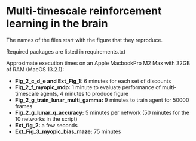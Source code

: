# Multi-timescale reinforcement learning in the brain

The names of the files start with the figure that they reproduce.

Required packages are listed in requirements.txt

Approximate execution times on an Apple MacbookPro M2 Max with 32GB of RAM (MacOS 13.2.1):
- **Fig_2_c_d_e and Ext_Fig_1:** 6 minutes for each set of discounts 
- **Fig_2_f_myopic_mdp:** 1 minute to evaluate performance of multi-timescale agents, 4 minutes to produce figure
- **Fig_2_g_train_lunar_multi_gamma:** 9 minutes to train agent for 50000 frames
- **Fig_2_g_lunar_q_accuracy:** 5 minutes per network (50 minutes for the 10 networks in the script)
- **Ext_fig_2:** a few seconds
- **Ext_Fig_3_myopic_bias_maze:** 75 minutes
